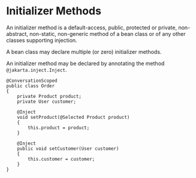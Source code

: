 # Initializer Methods

An initializer method is a default-access, public, protected or private, non-abstract, non-static, non-generic method of a bean class or of any other classes
supporting injection.

A bean class may declare multiple (or zero) initializer methods.


An initializer method may be declared by annotating the method `@jakarta.inject.Inject`.

```
@ConversationScoped
public class Order
{
    private Product product;
    private User customer;

    @Inject
    void setProduct(@Selected Product product)
    {
        this.product = product;
    }

    @Inject
    public void setCustomer(User customer)
    {
        this.customer = customer;
    }
}
```

